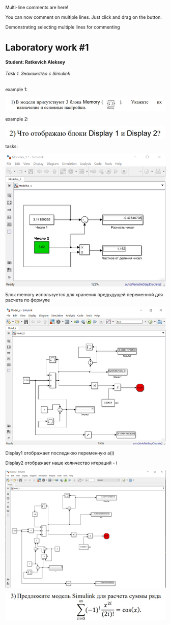 ﻿Multi-line comments are here!

You can now comment on multiple lines. Just click and drag on the  button.

Demonstrating selecting multiple lines for commenting

# Laboratory work #1

#### Student: Ratkevich Aleksey

###### Task 1. Знакомство с Simulink

example 1:

<p align="center">
    <img src="images/Modelka_1.png" >
</p>

example 2:

<p align="center">
    <img src="images/Model_2.png" >
</p>

tasks:

<p align="center">
    <img src="images/task1.png" >
</p>

Блок memory используется для хранения предыдущей переменной для расчета по формуле

<p align="center">
    <img src="images/task2.png" >
</p>

Display1 отображает последнюю переменную a(i)

Display2 отображает наше количество итераций - i

<p align="center">
    <img src="images/task3.png" >
</p>

<p align="center">
    <img src="images/Model_3.png" >
</p>
